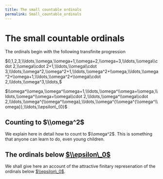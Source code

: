 ```yaml
---
title: The small countable ordinals
permalink: Small_countable_ordinals
---
```

# The small countable ordinals











  
The ordinals begin with the following transfinite progression

$0,1,2,3,\\ldots,\\omega,\\omega+1,\\omega+2,\\omega+3,\\ldots,\\omega\\cdot
2,\\omega\\cdot 2+1,\\ldots,\\omega\\cdot
3,\\ldots,\\omega^2,\\omega^2+1,\\ldots,\\omega^2+\\omega,\\ldots,\\omega^2+\\omega+1,\\ldots,\\omega^2+\\omega\\cdot
2,\\ldots,\\omega^3,\\ldots,$

$\\omega^\\omega,\\omega^\\omega+1,\\ldots,\\omega^\\omega+\\omega,\\ldots,\\omega^\\omega+\\omega\\cdot
2,\\ldots,\\omega^\\omega\\cdot
2,\\ldots,\\omega^{\\omega^\\omega},\\ldots,\\omega^{\\omega^{\\omega^\\omega}},\\ldots,\\epsilon\_{0}$

  

## Counting to $\\omega^2$

We explain here in detail how to count to $\\omega^2$. This is something
that anyone can learn to do, even young children.

  

## The ordinals below [$\\epsilon\_0$](/Epsilon_naught "Epsilon naught")

We shall give here an account of the attractive finitary represenation
of the ordinals below
[$\\epsilon\_0$](/Epsilon_naught "Epsilon naught").


